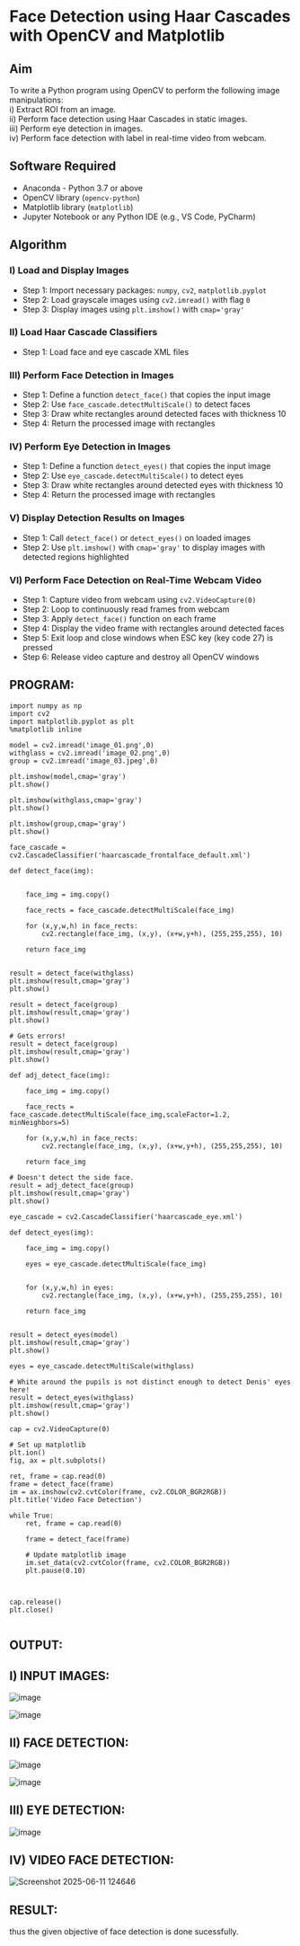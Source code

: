 # Face Detection using Haar Cascades with OpenCV and Matplotlib

## Aim

To write a Python program using OpenCV to perform the following image manipulations:  
i) Extract ROI from an image.  
ii) Perform face detection using Haar Cascades in static images.  
iii) Perform eye detection in images.  
iv) Perform face detection with label in real-time video from webcam.

## Software Required

- Anaconda - Python 3.7 or above  
- OpenCV library (`opencv-python`)  
- Matplotlib library (`matplotlib`)  
- Jupyter Notebook or any Python IDE (e.g., VS Code, PyCharm)

## Algorithm

### I) Load and Display Images

- Step 1: Import necessary packages: `numpy`, `cv2`, `matplotlib.pyplot`  
- Step 2: Load grayscale images using `cv2.imread()` with flag `0`  
- Step 3: Display images using `plt.imshow()` with `cmap='gray'`

### II) Load Haar Cascade Classifiers

- Step 1: Load face and eye cascade XML files 
### III) Perform Face Detection in Images

- Step 1: Define a function `detect_face()` that copies the input image  
- Step 2: Use `face_cascade.detectMultiScale()` to detect faces  
- Step 3: Draw white rectangles around detected faces with thickness 10  
- Step 4: Return the processed image with rectangles  

### IV) Perform Eye Detection in Images

- Step 1: Define a function `detect_eyes()` that copies the input image  
- Step 2: Use `eye_cascade.detectMultiScale()` to detect eyes  
- Step 3: Draw white rectangles around detected eyes with thickness 10  
- Step 4: Return the processed image with rectangles  

### V) Display Detection Results on Images

- Step 1: Call `detect_face()` or `detect_eyes()` on loaded images  
- Step 2: Use `plt.imshow()` with `cmap='gray'` to display images with detected regions highlighted  

### VI) Perform Face Detection on Real-Time Webcam Video

- Step 1: Capture video from webcam using `cv2.VideoCapture(0)`  
- Step 2: Loop to continuously read frames from webcam  
- Step 3: Apply `detect_face()` function on each frame  
- Step 4: Display the video frame with rectangles around detected faces  
- Step 5: Exit loop and close windows when ESC key (key code 27) is pressed  
- Step 6: Release video capture and destroy all OpenCV windows  
## PROGRAM:
```
import numpy as np
import cv2 
import matplotlib.pyplot as plt
%matplotlib inline

model = cv2.imread('image_01.png',0)
withglass = cv2.imread('image_02.png',0)
group = cv2.imread('image_03.jpeg',0)

plt.imshow(model,cmap='gray')
plt.show()

plt.imshow(withglass,cmap='gray')
plt.show()

plt.imshow(group,cmap='gray')
plt.show()

face_cascade = cv2.CascadeClassifier('haarcascade_frontalface_default.xml')

def detect_face(img):
    
  
    face_img = img.copy()
  
    face_rects = face_cascade.detectMultiScale(face_img) 
    
    for (x,y,w,h) in face_rects: 
        cv2.rectangle(face_img, (x,y), (x+w,y+h), (255,255,255), 10) 
        
    return face_img


result = detect_face(withglass)
plt.imshow(result,cmap='gray')
plt.show()

result = detect_face(group)
plt.imshow(result,cmap='gray')
plt.show()

# Gets errors!
result = detect_face(group)
plt.imshow(result,cmap='gray')
plt.show()

def adj_detect_face(img):
    
    face_img = img.copy()
  
    face_rects = face_cascade.detectMultiScale(face_img,scaleFactor=1.2, minNeighbors=5) 
    
    for (x,y,w,h) in face_rects: 
        cv2.rectangle(face_img, (x,y), (x+w,y+h), (255,255,255), 10) 
        
    return face_img

# Doesn't detect the side face.
result = adj_detect_face(group)
plt.imshow(result,cmap='gray')
plt.show()

eye_cascade = cv2.CascadeClassifier('haarcascade_eye.xml')

def detect_eyes(img):
    
    face_img = img.copy()
  
    eyes = eye_cascade.detectMultiScale(face_img) 
    
    
    for (x,y,w,h) in eyes: 
        cv2.rectangle(face_img, (x,y), (x+w,y+h), (255,255,255), 10) 
        
    return face_img


result = detect_eyes(model)
plt.imshow(result,cmap='gray')
plt.show()

eyes = eye_cascade.detectMultiScale(withglass)

# White around the pupils is not distinct enough to detect Denis' eyes here!
result = detect_eyes(withglass)
plt.imshow(result,cmap='gray')
plt.show()

cap = cv2.VideoCapture(0)

# Set up matplotlib
plt.ion()
fig, ax = plt.subplots()

ret, frame = cap.read(0)
frame = detect_face(frame)
im = ax.imshow(cv2.cvtColor(frame, cv2.COLOR_BGR2RGB))
plt.title('Video Face Detection')

while True:
    ret, frame = cap.read(0)

    frame = detect_face(frame)

    # Update matplotlib image
    im.set_data(cv2.cvtColor(frame, cv2.COLOR_BGR2RGB))
    plt.pause(0.10)

   

cap.release()
plt.close()


```
## OUTPUT:
## I) INPUT IMAGES:

![image](https://github.com/user-attachments/assets/e14f345d-0509-44fb-bd87-a06687881c98)

![image](https://github.com/user-attachments/assets/65eb2c01-17e3-4cc3-a653-23fa3bebf6e4)

## II) FACE DETECTION:
![image](https://github.com/user-attachments/assets/3974bd90-088b-4a41-a2fd-c231be1ca0ed)

![image](https://github.com/user-attachments/assets/6e4eb118-cc07-459b-a7d7-dee05b69e37a)

## III) EYE DETECTION:
![image](https://github.com/user-attachments/assets/75695956-a0af-48ea-92d0-51ecf7ec4367)

## IV) VIDEO FACE DETECTION:
![Screenshot 2025-06-11 124646](https://github.com/user-attachments/assets/f2a95bb7-d8da-499a-9ab4-8551dd5b89ab)


## RESULT:
thus the given objective of face detection is done sucessfully.
